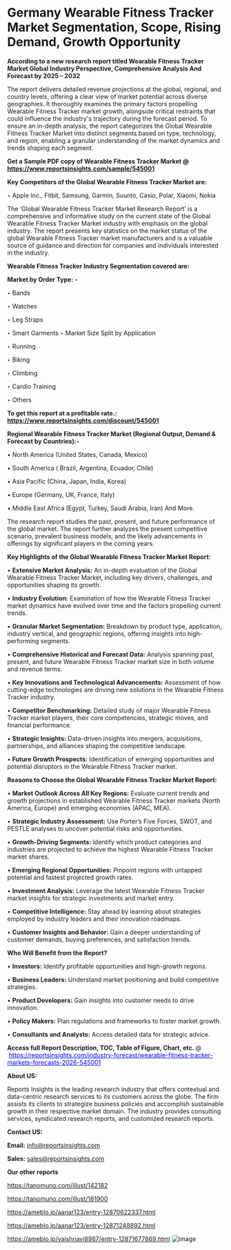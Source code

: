# Germany Wearable Fitness Tracker Market Segmentation, Scope, Rising Demand, Growth Opportunity 

<strong>According to a new research report titled Wearable Fitness Tracker Market Global Industry Perspective, Comprehensive Analysis And Forecast by 2025 – 2032</strong>

The report delivers detailed revenue projections at the global, regional, and country levels, offering a clear view of market potential across diverse geographies. It thoroughly examines the primary factors propelling Wearable Fitness Tracker market growth, alongside critical restraints that could influence the industry's trajectory during the forecast period. To ensure an in-depth analysis, the report categorizes the Global Wearable Fitness Tracker Market into distinct segments based on type, technology, and region, enabling a granular understanding of the market dynamics and trends shaping each segment.

<strong>Get a Sample PDF copy of Wearable Fitness Tracker Market </strong><strong>@<a href=https://www.reportsinsights.com/sample/545001 style=color:#0000ff;> https://www.reportsinsights.com/sample/545001</a></strong></font>

<strong>Key Competitors of the Global Wearable Fitness Tracker Market are:</strong>

‣ Apple Inc., Fitbit, Samsung, Garmin, Suunto, Casio, Polar, Xiaomi, Nokia

The ‘Global Wearable Fitness Tracker Market Research Report’ is a comprehensive and informative study on the current state of the Global Wearable Fitness Tracker Market industry with emphasis on the global industry. The report presents key statistics on the market status of the global Wearable Fitness Tracker market manufacturers and is a valuable source of guidance and direction for companies and individuals interested in the industry.

<strong>Wearable Fitness Tracker Industry Segmentation covered are:</strong>

<strong>Market by Order Type: </strong>
‣ 

‣ Bands

‣ Watches

‣ Leg Straps

‣ Smart Garments
‣ Market Size Split by Application

‣ Running

‣ Biking

‣ Climbing

‣ Cardio Training

‣ Others

<strong>To get this report at a profitable rate.: <a href=https://www.reportsinsights.com/discount/545001 style=color:#0000ff;>https://www.reportsinsights.com/discount/545001</a></strong></font>

<strong>Regional Wearable Fitness Tracker Market (Regional Output, Demand &amp; Forecast by Countries):-</strong>

• North America (United States, Canada, Mexico)

• South America ( Brazil, Argentina, Ecuador, Chile)

• Asia Pacific (China, Japan, India, Korea)

• Europe (Germany, UK, France, Italy)

• Middle East Africa (Egypt, Turkey, Saudi Arabia, Iran) And More.

The research report studies the past, present, and future performance of the global market. The report further analyzes the present competitive scenario, prevalent business models, and the likely advancements in offerings by significant players in the coming years.

<strong>Key Highlights of the Global Wearable Fitness Tracker Market Report:</strong>

• <strong>Extensive Market Analysis:</strong> An in-depth evaluation of the Global Wearable Fitness Tracker Market, including key drivers, challenges, and opportunities shaping its growth.

• <strong>Industry Evolution:</strong> Examination of how the Wearable Fitness Tracker market dynamics have evolved over time and the factors propelling current trends.

• <strong>Granular Market Segmentation:</strong> Breakdown by product type, application, industry vertical, and geographic regions, offering insights into high-performing segments.

• <strong>Comprehensive Historical and Forecast Data:</strong> Analysis spanning past, present, and future Wearable Fitness Tracker market size in both volume and revenue terms.

• <strong>Key Innovations and Technological Advancements:</strong> Assessment of how cutting-edge technologies are driving new solutions in the Wearable Fitness Tracker industry.

• <strong>Competitor Benchmarking:</strong> Detailed study of major Wearable Fitness Tracker market players, their core competencies, strategic moves, and financial performance.

• <strong>Strategic Insights:</strong> Data-driven insights into mergers, acquisitions, partnerships, and alliances shaping the competitive landscape.

• <strong>Future Growth Prospects:</strong> Identification of emerging opportunities and potential disruptors in the Wearable Fitness Tracker market.

<strong>Reasons to Choose the Global Wearable Fitness Tracker Market Report:</strong>

• <strong>Market Outlook Across All Key Regions:</strong> Evaluate current trends and growth projections in established Wearable Fitness Tracker markets (North America, Europe) and emerging economies (APAC, MEA).

• <strong>Strategic Industry Assessment:</strong> Use Porter’s Five Forces, SWOT, and PESTLE analyses to uncover potential risks and opportunities.

• <strong>Growth-Driving Segments:</strong> Identify which product categories and industries are projected to achieve the highest Wearable Fitness Tracker market shares.

• <strong>Emerging Regional Opportunities:</strong> Pinpoint regions with untapped potential and fastest projected growth rates.

• <strong>Investment Analysis:</strong> Leverage the latest Wearable Fitness Tracker market insights for strategic investments and market entry.

• <strong>Competitive Intelligence:</strong> Stay ahead by learning about strategies employed by industry leaders and their innovation roadmaps.

• <strong>Customer Insights and Behavior:</strong> Gain a deeper understanding of customer demands, buying preferences, and satisfaction trends.

<strong>Who Will Benefit from the Report?</strong>

• <strong>Investors:</strong> Identify profitable opportunities and high-growth regions.

• <strong>Business Leaders:</strong> Understand market positioning and build competitive strategies.

• <strong>Product Developers:</strong> Gain insights into customer needs to drive innovation.

• <strong>Policy Makers:</strong> Plan regulations and frameworks to foster market growth.

• <strong>Consultants and Analysts:</strong> Access detailed data for strategic advice.
</ul>
<strong>Access full Report Description, TOC, Table of Figure, Chart, etc. </strong>@  <a href=https://reportsinsights.com/industry-forecast/wearable-fitness-tracker-markets-forecasts-2026-545001 style=color:#0000ff;>https://reportsinsights.com/industry-forecast/wearable-fitness-tracker-markets-forecasts-2026-545001</a></font>

<strong><strong>About US</strong>:</strong>

Reports Insights is the leading research industry that offers contextual and data-centric research services to its customers across the globe. The firm assists its clients to strategize business policies and accomplish sustainable growth in their respective market domain. The industry provides consulting services, syndicated research reports, and customized research reports.

<strong>Contact US:</strong>

<p class=""""><b>Email:</b> <a href=mailto:info@reportsinsights.com>info@reportsinsights.com</a></p>
<p class=""""><b>Sales:</b> <a href=mailto:sales@reportsinsights.com>sales@reportsinsights.com</a></p>

<strong>Our other reports</strong>

<a href=https://tanomuno.com/illust/142182>https://tanomuno.com/illust/142182</a>

<a href=https://tanomuno.com/illust/181900>https://tanomuno.com/illust/181900</a>

<a href=https://ameblo.jp/aanar123/entry-12870622337.html>https://ameblo.jp/aanar123/entry-12870622337.html</a>

<a href=https://ameblo.jp/aanar123/entry-12871248892.html>https://ameblo.jp/aanar123/entry-12871248892.html</a>

<a href=https://ameblo.jp/vaishnavi8987/entry-12871677869.html>https://ameblo.jp/vaishnavi8987/entry-12871677869.html</a>
![image](https://github.com/user-attachments/assets/f6481a32-6881-4fd7-86b5-fcd11033f934)
